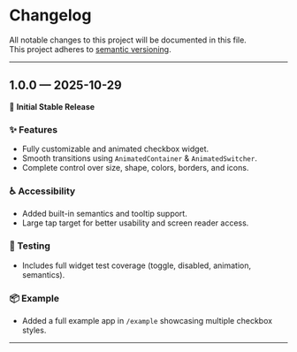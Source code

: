 # Changelog

All notable changes to this project will be documented in this file.  
This project adheres to [semantic versioning](https://semver.org/).

---

## 1.0.0 — 2025-10-29

🎉 **Initial Stable Release**

### ✨ Features
- Fully customizable and animated checkbox widget.
- Smooth transitions using `AnimatedContainer` & `AnimatedSwitcher`.
- Complete control over size, shape, colors, borders, and icons.

### ♿ Accessibility
- Added built-in semantics and tooltip support.
- Large tap target for better usability and screen reader access.

### 🧪 Testing
- Includes full widget test coverage (toggle, disabled, animation, semantics).

### 📦 Example
- Added a full example app in `/example` showcasing multiple checkbox styles.

---
